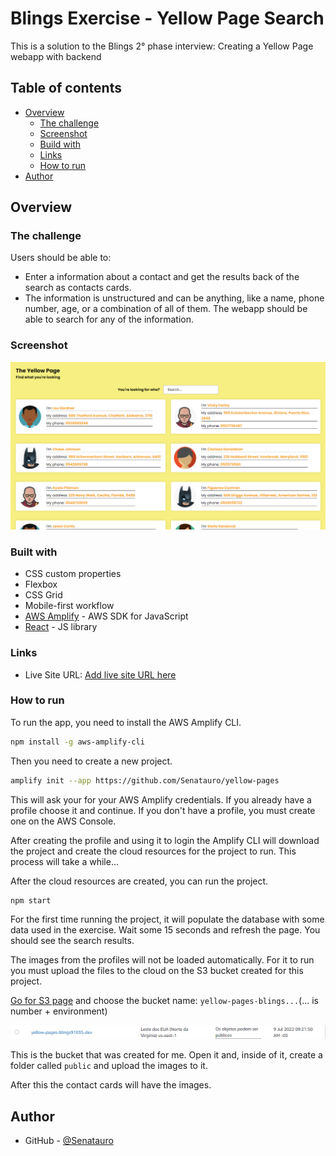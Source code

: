 # Blings Exercise - Yellow Page Search

This is a solution to the Blings 2° phase interview: Creating a Yellow Page webapp with backend

## Table of contents

- [Overview](#overview)
  - [The challenge](#the-challenge)
  - [Screenshot](#screenshot)
  - [Build with](#build-with)
  - [Links](#links)
  - [How to run](#how-to-run)
- [Author](#author)

## Overview

### The challenge

Users should be able to:

- Enter a information about a contact and get the results back of the search as contacts cards.
- The information is unstructured and can be anything, like a name, phone number, age, or a combination of all of them. The webapp should be able to search for any of the information.

### Screenshot

![](./screenshot.png)

### Built with

- CSS custom properties
- Flexbox
- CSS Grid
- Mobile-first workflow
- [AWS Amplify](https://amplify.aws/) - AWS SDK for JavaScript
- [React](https://reactjs.org/) - JS library

### Links

- Live Site URL: [Add live site URL here](https://master.d268askmx46p4q.amplifyapp.com/)

### How to run

To run the app, you need to install the AWS Amplify CLI.

```bash
npm install -g aws-amplify-cli
```

Then you need to create a new project.

```bash
amplify init --app https://github.com/Senatauro/yellow-pages
```

This will ask your for your AWS Amplify credentials. If you already have a profile choose it and continue.
If you don't have a profile, you must create one on the AWS Console.

After creating the profile and using it to login the Amplify CLI will download the project and create the cloud resources for the project to run. This process will take a while...

After the cloud resources are created, you can run the project.

```bash
npm start
```

For the first time running the project, it will populate the database with some data used in the exercise.
Wait some 15 seconds and refresh the page. You should see the search results.

The images from the profiles will not be loaded automatically. For it to run you must upload the files to the cloud on the S3 bucket created for this project.

[Go for S3 page](https://s3.console.aws.amazon.com/s3/buckets?region=us-east-1) and choose the bucket name: `yellow-pages-blings...`(... is number + environment)

![](./S3_Bucket.png)

This is the bucket that was created for me. Open it and, inside of it, create a folder called `public` and upload the images to it.

After this the contact cards will have the images.


## Author

- GitHub - [@Senatauro](https://github.com/Senatauro)
